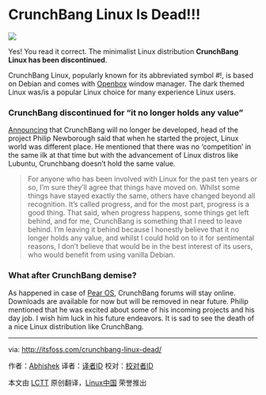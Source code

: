 CrunchBang Linux Is Dead!!!
================================================================================
![](http://itsfoss.itsfoss.netdna-cdn.com/wp-content/uploads/2015/02/Crunchbang_Linux_Dead.jpeg)

Yes! You read it correct. The minimalist Linux distribution **CrunchBang Linux has been discontinued**.

CrunchBang Linux, popularly known for its abbreviated symbol #!, is based on Debian and comes with [Openbox][1] window manager. The dark themed Linux was/is a popular Linux choice for many experience Linux users.

### CrunchBang discontinued for “it no longer holds any value” ###

[Announcing][2] that CrunchBang will no longer be developed, head of the project Philip Newborough said that when he started the project, Linux world was different place. He mentioned that there was no ‘competition’ in the same ilk at that time but with the advancement of Linux distros like Lubuntu, Crunchbang doesn’t hold the same value.

> For anyone who has been involved with Linux for the past ten years or so, I’m sure they’ll agree that things have moved on. Whilst some things have stayed exactly the same, others have changed beyond all recognition. It’s called progress, and for the most part, progress is a good thing. That said, when progress happens, some things get left behind, and for me, CrunchBang is something that I need to leave behind. I’m leaving it behind because I honestly believe that it no longer holds any value, and whilst I could hold on to it for sentimental reasons, I don’t believe that would be in the best interest of its users, who would benefit from using vanilla Debian.

### What after CrunchBang demise? ###

As happened in case of [Pear OS][3], CrunchBang forums will stay online. Downloads are available for now but will be removed in near future. Philip mentioned that he was excited about some of his incoming projects and his day job. I wish him luck in his future endeavors. It is sad to see the death of a nice Linux distribution like CrunchBang.

--------------------------------------------------------------------------------

via: http://itsfoss.com/crunchbang-linux-dead/

作者：[Abhishek][a]
译者：[译者ID](https://github.com/译者ID)
校对：[校对者ID](https://github.com/校对者ID)

本文由 [LCTT](https://github.com/LCTT/TranslateProject) 原创翻译，[Linux中国](http://linux.cn/) 荣誉推出

[a]:http://itsfoss.com/author/abhishek/
[1]:http://en.wikipedia.org/wiki/Openbox
[2]:http://crunchbang.org/forums/viewtopic.php?id=38916
[3]:http://itsfoss.com/pear-os-history/